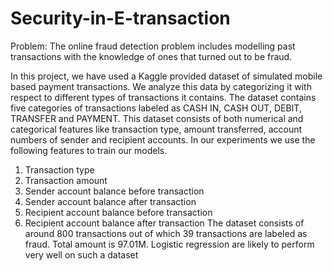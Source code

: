 # Security-in-E-transaction
Problem:
The online fraud detection problem includes modelling past transactions with the knowledge of ones that turned 
out to be fraud.


In this project, we have used a Kaggle provided dataset of simulated mobile based 
payment transactions. We analyze this data by categorizing it with respect to different 
types of transactions it contains. The dataset contains five categories of transactions labeled 
as CASH IN, CASH OUT, DEBIT, TRANSFER and PAYMENT.
This dataset consists of both numerical and categorical features like transaction type, 
amount transferred, account numbers of sender and recipient accounts. In our experiments 
we use the following features to train our models. 
1) Transaction type 
2) Transaction amount
3) Sender account balance before transaction 
4) Sender account balance after transaction 
5) Recipient account balance before transaction 
6) Recipient account balance after transaction 
The dataset consists of around 800 transactions out of which 39 transactions are labeled as 
fraud. Total amount is 97.01M. Logistic regression are likely to perform very well on such 
a dataset
